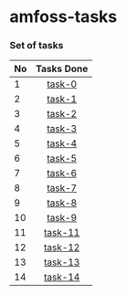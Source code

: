 # amfoss-tasks #
### Set of tasks ###
|No | Tasks Done   
| --|:---------------------------------------------------------------------------:|
| 1 | [task-0](https://github.com/Dazedtiara6667/amfoss-tasks/blob/master/task-0) | 
| 2 | [task-1](https://github.com/Dazedtiara6667/amfoss-tasks/tree/master/task-1) |                                             
| 3 | [task-2](https://github.com/Dazedtiara6667/amfoss-tasks/blob/master/task-2) | 
| 4 | [task-3](https://github.com/Dazedtiara6667/amfoss-tasks/blob/master/task-3) |
| 5 | [task-4](https://github.com/Dazedtiara6667/amfoss-tasks/blob/master/task-4) |
| 6 | [task-5](https://github.com/Dazedtiara6667/amfoss-tasks/blob/master/task-5) |
| 7 | [task-6](https://github.com/Dazedtiara6667/amfoss-tasks/blob/master/task-6) |
| 8 | [task-7](https://github.com/Dazedtiara6667/amfoss-tasks/blob/master/task-7) |
| 9 | [task-8](https://github.com/Dazedtiara6667/amfoss-tasks/blob/master/task-8) |
|10 | [task-9](https://github.com/Dazedtiara6667/amfoss-tasks/blob/master/task-9) |
|11 | [task-11](https://github.com/Dazedtiara6667/amfoss-tasks/blob/master/task-11)| 
|12 | [task-12](https://github.com/Dazedtiara6667/amfoss-tasks/blob/master/task-12)| 
|13 | [task-13](https://github.com/Dazedtiara6667/amfoss-tasks/blob/master/task-13)| 
|14 | [task-14](https://github.com/Dazedtiara6667/amfoss-tasks/blob/master/task-14)| 
